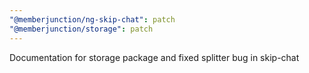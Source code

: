 ```yaml
---
"@memberjunction/ng-skip-chat": patch
"@memberjunction/storage": patch
---
```


Documentation for storage package and fixed splitter bug in skip-chat
